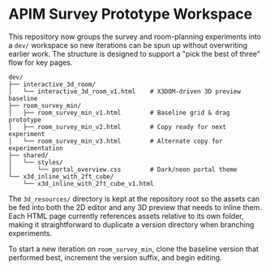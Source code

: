 # APIM Survey Prototype Workspace

This repository now groups the survey and room-planning experiments into a
`dev/` workspace so new iterations can be spun up without overwriting earlier
work. The structure is designed to support a "pick the best of three" flow for
key pages.

```
dev/
├── interactive_3d_room/
│   └── interactive_3d_room_v1.html    # X3DOM-driven 3D preview baseline
├── room_survey_min/
│   ├── room_survey_min_v1.html        # Baseline grid & drag prototype
│   ├── room_survey_min_v2.html        # Copy ready for next experiment
│   └── room_survey_min_v3.html        # Alternate copy for experimentation
├── shared/
│   └── styles/
│       └── portal_overview.css        # Dark/neon portal theme
└── x3d_inline_with_2ft_cube/
    └── x3d_inline_with_2ft_cube_v1.html
```

The `3d_resources/` directory is kept at the repository root so the assets can
be fed into both the 2D editor and any 3D preview that needs to inline them.
Each HTML page currently references assets relative to its own folder, making it
straightforward to duplicate a version directory when branching experiments.

To start a new iteration on `room_survey_min`, clone the baseline version that
performed best, increment the version suffix, and begin editing.
